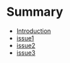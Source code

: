 # Summary

* [Introduction](README.md)
* [issue1](Issue1/README.md)
* [issue2](issue2/README.md)
* [issue3](issue3/README.md)

